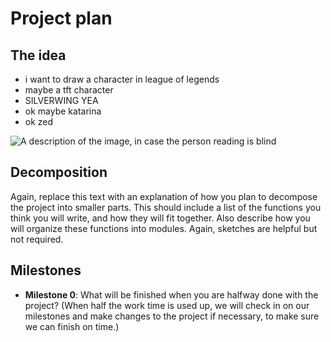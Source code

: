 # Project plan

## The idea

- i want to draw a character in league of legends
- maybe a tft character
- SILVERWING YEA
- ok maybe katarina
- ok zed

![A description of the image, in case the person reading is blind](images/sample.jpg)


## Decomposition

Again, replace this text with an explanation of how you plan to decompose the project into smaller parts. This should include a list of the functions you think you will write, and how they will fit together. Also describe how you will organize these functions into modules. Again, sketches are helpful but not required.

## Milestones

- **Milestone 0**: What will be finished when you are halfway done with the project? (When half the work time is used up, we will check in on our milestones and make changes to the project if necessary, to make sure we can finish on time.)
